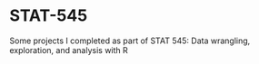 # STAT-545
Some projects I completed as part of STAT 545: Data wrangling, exploration, and analysis with R
